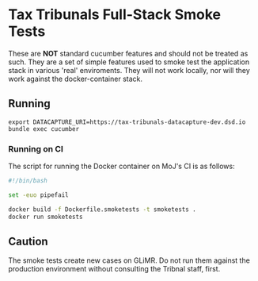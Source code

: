 # Tax Tribunals Full-Stack Smoke Tests

These are **NOT** standard cucumber features and should not be treated
as such.  They are a set of simple features used to smoke test the
application stack in various 'real' enviroments. They will not work
locally, nor will they work against the docker-container stack.

## Running

```
export DATACAPTURE_URI=https://tax-tribunals-datacapture-dev.dsd.io
bundle exec cucumber
```

### Running on CI

The script for running the Docker container on MoJ's CI is as follows:

```bash
#!/bin/bash

set -euo pipefail

docker build -f Dockerfile.smoketests -t smoketests .
docker run smoketests
```



## Caution

The smoke tests create new cases on GLiMR. Do not run them against the
production environment without consulting the Tribnal staff, first.

